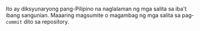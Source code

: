 
Ito ay diksyunaryong pang-Pilipino na naglalaman ng mga salita sa iba't ibang sangunian. Maaaring magsumite o magambag ng mga salita sa pag-`commit` dito sa repository. 
